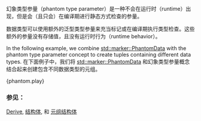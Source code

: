 幻象类型参量（phantom type parameter）是一种不会在运行时（runtime）出现，但是会（且只会）在编译期进行静态方式检查的参量。

数据类型可以使用额外的泛型类型参量来充当标记或在编译期执行类型检查。这些额外的参量没有存储值，且没有运行时行为（runtime behavior）。

In the following example, we combine [std::marker::PhantomData]
with the phantom type parameter concept to create tuples containing
different data types.
在下面例子中，我们将 [std::marker::PhantomData] 和幻象类型参量概念结合起来创建包含不同数据类型的元组。

{phantom.play}

### 参见：

[Derive], [结构体][struct], 和 [元组结构体][TupleStructs]

[Derive]: ../trait/derive.html
[struct]: ../custom_types/structs.html
[TupleStructs]: ../custom_types/structs.html
[std::marker::PhantomData]: https://doc.rust-lang.org/std/marker/struct.PhantomData.html

